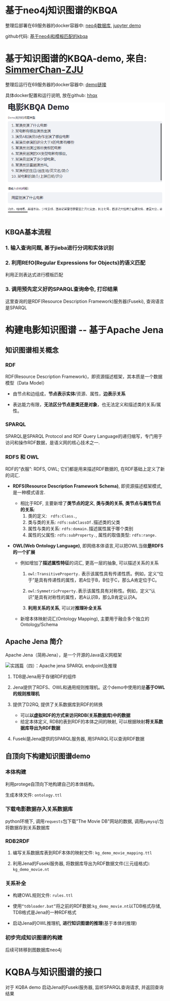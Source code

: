 
# 基于neo4j知识图谱的KBQA

整理后部署在69服务器的docker容器中: [neo4j数据库](http://10.184.17.45:39994/browser/), [jupyter demo](http://10.184.17.45:39998/notebooks/src/movie_QA_with_KQ.ipynb)

github代码: [基于neo4j和模板匹配的kbqa](https://github.com/hhqx/kbqa-neo4j)





# 基于知识图谱的KBQA-demo, 来自: [SimmerChan-ZJU](https://github.com/SimmerChan/KG-demo-for-movie)

整理后运行在69服务器的docker容器中: [demo链接](http://10.184.17.45:39990/)

具体docker配置和运行说明, 放在github: [hhqx](https://github.com/hhqx/kbqa-jena)

![image-20220512111011217](img/image-20220512111011217.png)



## KBQA基本流程



### 1. 输入查询问题, 基于jieba进行分词和实体识别



### 2. 利用REfO(Regular Expressions for Objects)的语义匹配

利用正则表达式进行模板匹配



### 3. 调用预先定义好的SPARQL查询命令, 打印结果

这里查询的是RDF(Resource Description Framework)服务器(Fuseki), 查询语言是SPARQL






# 构建电影知识图谱 -- 基于Apache Jena



## 知识图谱相关概念

### RDF

RDF(Resource Description Framework)，即资源描述框架，其本质是一个数据模型（Data Model）

- 由节点和边组成，**节点表示实体**/资源、属性，**边表示关系**

- 表达能力有限，**无法区分节点是类还是对象**，也无法定义和描述类的关系/属性。

### SPARQL

SPARQL是SPARQL Protocol and RDF Query Language的递归缩写，专门用于访问和操作RDF数据，是语义网的核心技术之一.

### RDFS 和 OWL

RDF的“衣服”: RDFS, OWL; 它们都是用来描述RDF数据的, 在RDF基础上定义了新的词汇.

- **RDFS(Resource Description Framework Schema)**, 即资源描述框架模式, 是一种模式语言. 

  - 相比于RDF, 主要新增了**类节点的定义**, **类与类的关系**, **类节点与属性节点的关系**:
    1. 类的定义: ` rdfs:Class.`, 
    2. 类与类的关系: `rdfs:subClassOf.`描述类的父类
    3. 属性与类的关系: `rdfs:domain.`描述属性属于哪个类别
    4. 属性的父属性: `rdfs:subProperty.`, 属性的取值类型: `rdfs:range.`

- **OWL(Web Ontology Language)**, 即网络本体语言,可以把OWL当做**是RDFS的一个扩展**

  - 例如增加了**描述属性特征**的词汇, 更高一层的抽象, 可以描述关系的关系

    1. `owl:TransitiveProperty.` 表示该属性具有传递性质。例如，定义“位于”是具有传递性的属性，若A位于B，B位于C，那么A肯定位于C。

    2. `owl:SymmetricProperty.`表示该属性具有对称性。例如，定义“认识”是具有对称性的属性，若A认识B，那么B肯定认识A。
    3. **利用关系的关系**, 可以对**推理补全关系**

  - 新增本体映射词汇(Ontology Mapping), 主要用于融合多个独立的Ontology/Schema





## Apache Jena 简介

Apache Jena（简称Jena），是一个开源的Java语义网框架

![实践篇（四）：Apache jena SPARQL endpoint及推理](https://pica.zhimg.com/v2-4e8189739ed2fc470f48a464223b0a9b_720w.png?source=d16d100b)

1. TDB是Jena用于存储RDF的组件

2. Jena提供了RDFS、OWL和通用规则推理机。这个demo中使用的是**基于OWL的规则推理机**
3. 提供了D2RQ, 提供了关系数据库到RDF的转换
   - 可以**以虚拟RDF的方式来访问RDB(关系数据库)中的数据**
   - 给定本体定义, RDB的表到RDF的本体之间的映射, 可以根据映射**将关系数据库导出为RDF数据**
4. Fuseki是Jena提供的SPARQL服务器, 用SPARQL可以查询RDF数据



## 自顶向下构建知识图谱demo



### 本体构建

利用protege自顶向下地构建自己的本体结构。

生成本体文件: `ontology.ttl`



### 下载电影数据存入关系数据库

python环境下, 调用`requests`包下载"The Movie DB"网站的数据, 调用`pymysql`包将数据存到关系数据库



### RDB2RDF

1. 编写关系数据库表到RDF本体的映射文件: `kg_demo_movie_mapping.ttl`

2. 利用Jena的Fuseki服务器, 将数据库导出为RDF数据文件(三元组格式): `kg_demo_movie.nt`



### 关系补全

- 构建OWL规则文件: `rules.ttl`

- 使用`“tdbloader.bat”`将之前的RDF数据:`kg_demo_movie.nt`以TDB格式存储, TDB格式是Jena的一种RDF格式
- 启动Jena的OWL推理机, **进行知识图谱的推理**(基于本体的推理)



### 初步完成知识图谱的构建

后续可转移到图数据库neo4j



# KQBA与知识图谱的接口

对于 KQBA demo 启动Jena的Fuseki服务器, 监听SPARQL查询请求, 并返回查询结果





